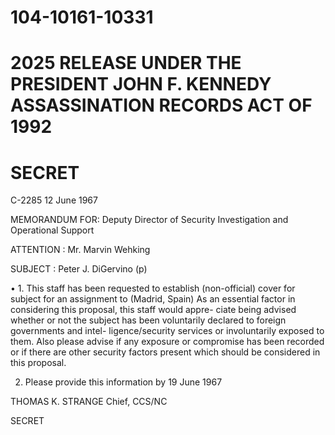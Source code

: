 # 104-10161-10331

# 2025 RELEASE UNDER THE PRESIDENT JOHN F. KENNEDY ASSASSINATION RECORDS ACT OF 1992

# SECRET

C-2285
12 June 1967

MEMORANDUM FOR: Deputy Director of Security
              Investigation and Operational Support

ATTENTION : Mr. Marvin Wehking

SUBJECT : Peter J. DiGervino (p)

• 1. This staff has been requested to establish
(non-official) cover for subject for an assignment to
(Madrid, Spain)
As an essential factor
in considering this proposal, this staff would appre-
ciate being advised whether or not the subject has been
voluntarily declared to foreign governments and intel-
ligence/security services or involuntarily exposed to
them. Also please advise if any exposure or compromise
has been recorded or if there are other security factors
present which should be considered in this proposal.

2. Please provide this information by 
19 June 1967

THOMAS K. STRANGE
Chief, CCS/NC

SECRET
